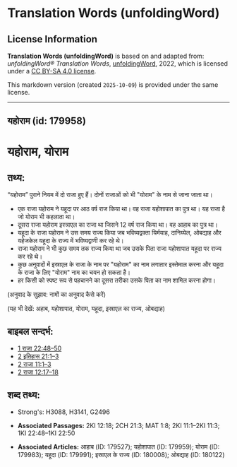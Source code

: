 # Translation Words (unfoldingWord)

## License Information

**Translation Words (unfoldingWord)** is based on and adapted from: _unfoldingWord® Translation Words_, [unfoldingWord](https://unfoldingword.org/utw), 2022, which is licensed under a [CC BY-SA 4.0 license](https://creativecommons.org/licenses/by-sa/4.0/legalcode.en).

This markdown version (created `2025-10-09`) is provided under the same license.



--------------------------------

## यहोराम (id: 179958)

यहोराम, योराम
=============

तथ्य:
-----

“यहोराम” पुराने नियम में दो राजा हुए हैं। दोनों राजाओं को भी "योराम" के नाम से जाना जाता था।

* एक राजा यहोराम ने यहूदा पर आठ वर्ष राज किया था। वह राजा यहोशापात का पुत्र था। यह राजा है जो योराम भी कहलाता था।
* दूसरा राजा यहोराम इस्त्राएल का राजा था जिसने 12 वर्ष राज किया था। वह आहाब का पुत्र था।
* यहूदा के राजा यहोराम ने उस समय राज्य किया जब भविष्यद्वक्ता यिर्मयाह, दानिय्येल, ओबद्याह और यहेजकेल यहूदा के राज्य में भविष्यद्वाणी कर रहे थे।
* राजा यहोराम ने भी कुछ समय तक राज्य किया था जब उसके पिता राजा यहोशापात यहूदा पर राज्य कर रहे थे।
* कुछ अनुवादों में इस्राएल के राजा के नाम पर "यहोराम" का नाम लगातार इस्तेमाल करना और यहूदा के राजा के लिए "योराम" नाम का चयन हो सकता है।
* हर किसी को स्पष्ट रूप से पहचानने का दूसरा तरीका उसके पिता का नाम शामिल करना होगा।

(अनुवाद के सुझाव: नामों का अनुवाद कैसे करें)

(यह भी देखें: अहाब, यहोशापात, योराम, यहूदा, इस्राएल का राज्य, ओबद्याह)

बाइबल सन्दर्भ:
--------------

* [1 राजा 22:48–50](https://ref.ly/1Kgs0:0)
* [2 इतिहास 21:1–3](https://ref.ly/2Chr0:0)
* [2 राजा 11:1–3](https://ref.ly/2Kgs0:0)
* [2 राजा 12:17–18](https://ref.ly/2Kgs0:0)

शब्द तथ्य:
----------

* Strong's: H3088, H3141, G2496

* **Associated Passages:** 2KI 12:18; 2CH 21:3; MAT 1:8; 2KI 11:1–2KI 11:3; 1KI 22:48–1KI 22:50
* **Associated Articles:** आहाब (ID: 179527); यहोशापात (ID: 179959); योराम (ID: 179983); यहूदा (ID: 179991); इस्राएल के राज्य (ID: 180008); ओबद्याह (ID: 180122)

